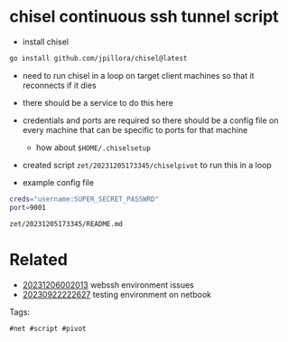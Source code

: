 # chisel continuous ssh tunnel script

- install chisel
```bash
go install github.com/jpillora/chisel@latest
```
- need to run chisel in a loop on target client machines so that it reconnects if it dies
- there should be a service to do this here
- credentials and ports are required so there should be a config file on every machine that can be specific to ports for that machine
  - how about `$HOME/.chiselsetup`
- created script `zet/20231205173345/chiselpivot` to run this in a loop

- example config file
```bash
creds="username:SUPER_SECRET_PASSWRD"
port=9001
```

` zet/20231205173345/README.md `

# Related

- [20231206002013](/zet/20231206002013/README.md) webssh environment issues
- [20230922222627](/zet/20230922222627/README.md) testing environment on netbook

Tags:

    #net #script #pivot
